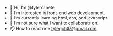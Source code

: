 - 👋 Hi, I’m @tylercanete
- 👀 I’m interested in front-end web development. 
- 🌱 I’m currently learning html, css, and javascript.
- 💞️ I’m not sure what I want to collaborate on. 
- 📫 How to reach me tylerjch07@gmail.com

<!---
tylercanete/tylercanete is a ✨ special ✨ repository because its `README.md` (this file) appears on your GitHub profile.
You can click the Preview link to take a look at your changes.
--->
